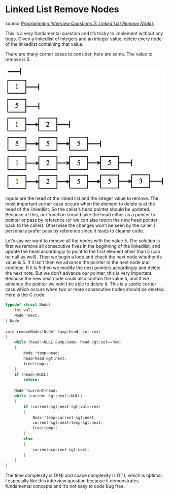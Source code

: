 # Linked List Remove Nodes

_source [Programming Interview Questions 5: Linked List Remove Nodes](http://www.ardendertat.com/2011/09/29/programming-interview-questions-5-linkedlist-remove-nodes/)_

This is a very fundamental question and it’s tricky to implement without any bugs. Given a linkedlist of integers and an integer value, delete every node of the linkedlist containing that value.

There are many corner cases to consider, here are some. The value to remove is 5.

![](linkedlists.png)

Inputs are the head of the linked list and the integer value to remove. The most important corner case occurs when the element to delete is at the head of the linkedlist. So the caller’s head pointer should be updated. Because of this, our function should take the head either as a pointer to pointer or pass by reference (or we can also return the new head pointer back to the caller). Otherwise the changes won’t be seen by the caller. I personally prefer pass by reference since it leads to cleaner code.

Let’s say we want to remove all the nodes with the value 5. The solution is first we remove all consecutive fives in the beginning of the linkedlist, and update the head accordingly to point to the first element other than 5 (can be null as well). Then we begin a loop and check the next node whether its value is 5. If it isn’t then we advance the pointer to the next node and continue. If it is 5 then we modify the next pointers accordingly and delete the next note. But we don’t advance our pointer, this is very important. Because the new next node could also contain the value 5, and if we advance the pointer we won’t be able to delete it. This is a subtle corner case which occurs when two or more consecutive nodes should be deleted. Here is the C code:

```C
typedef struct Node{
    int val;
    Node *next;
} Node;

void removeNodes(Node* &amp;head, int rmv)
{
    while (head!=NULL &amp;&amp; head-&gt;val==rmv)
    {
        Node *temp=head;
        head=head-&gt;next;
        free(temp);
    }
    if (head==NULL)
        return;

    Node *current=head;
    while (current-&gt;next!=NULL)
    {
        if (current-&gt;next-&gt;val==rmv)
        {
            Node *temp=current-&gt;next;
            current-&gt;next=temp-&gt;next;
            free(temp);
        }
        else
        {
            current=current-&gt;next;
        }
    }
}
```

The time complexity is O(N) and space complexity is O(1), which is optimal. I especially like this interview question because it demonstrates fundamental concepts and it’s not easy to code bug free.


